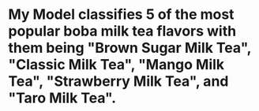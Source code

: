 # My Model classifies 5 of the most popular boba milk tea flavors with them being "Brown Sugar Milk Tea", "Classic Milk Tea", "Mango Milk Tea", "Strawberry Milk Tea", and "Taro Milk Tea". 
